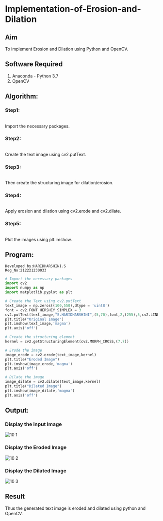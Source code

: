 # Implementation-of-Erosion-and-Dilation
## Aim
To implement Erosion and Dilation using Python and OpenCV.
## Software Required
1. Anaconda - Python 3.7
2. OpenCV
## Algorithm:
### Step1:
<br>
Import the necessary packages.

### Step2:
<br>
Create the text image using cv2.putText.

### Step3:
<br>
Then create the structuring image for dilation/erosion.

### Step4:
<br>
Apply erosion and dilation using cv2.erode and cv2.dilate.

### Step5:
<br>
Plot the images using plt.imshow.
 
## Program:
```
Developed by:HARIDHARSHINI.S
Reg_No:212221230033
```

``` Python
# Import the necessary packages
import cv2
import numpy as np
import matplotlib.pyplot as plt

# Create the Text using cv2.putText
text_image = np.zeros((100,550),dtype = 'uint8')
font = cv2.FONT_HERSHEY_SIMPLEX = 3
cv2.putText(text_image,"S.HARIDHARSHINI",(5,70),font,2,(255),5,cv2.LINE_AA)
plt.title("Original Image")
plt.imshow(text_image,'magma')
plt.axis('off')

# Create the structuring element
kernel = cv2.getStructuringElement(cv2.MORPH_CROSS,(7,7))

# Erode the image
image_erode = cv2.erode(text_image,kernel)
plt.title("Eroded Image")
plt.imshow(image_erode,'magma')
plt.axis('off')

# Dilate the image
image_dilate = cv2.dilate(text_image,kernel)
plt.title("Dilated Image")
plt.imshow(image_dilate,'magma')
plt.axis('off')

```
## Output:

### Display the input Image
![10 1](https://user-images.githubusercontent.com/94168395/235294036-35b47222-a32c-41aa-81e0-c8119fda4969.png)
<br>

### Display the Eroded Image
![10 2](https://user-images.githubusercontent.com/94168395/235294042-d89b4da6-36b6-412f-a474-7446b9e1c9ff.png)
<br>

### Display the Dilated Image
![10 3](https://user-images.githubusercontent.com/94168395/235294048-ca612eec-5c22-4191-a6e3-5b05ec2d0da9.png)
<br>

## Result
Thus the generated text image is eroded and dilated using python and OpenCV.
